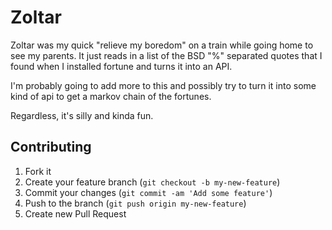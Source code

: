 # Zoltar

Zoltar was my quick "relieve my boredom" on a train while going
home to see my parents. It just reads in a list of the BSD "%" separated
quotes that I found when I installed fortune and turns it into an
API.

I'm probably going to add more to this and possibly try to turn it into
some kind of api to get a markov chain of the fortunes. 

Regardless, it's silly and kinda fun.

## Contributing

1. Fork it
2. Create your feature branch (`git checkout -b my-new-feature`)
3. Commit your changes (`git commit -am 'Add some feature'`)
4. Push to the branch (`git push origin my-new-feature`)
5. Create new Pull Request
